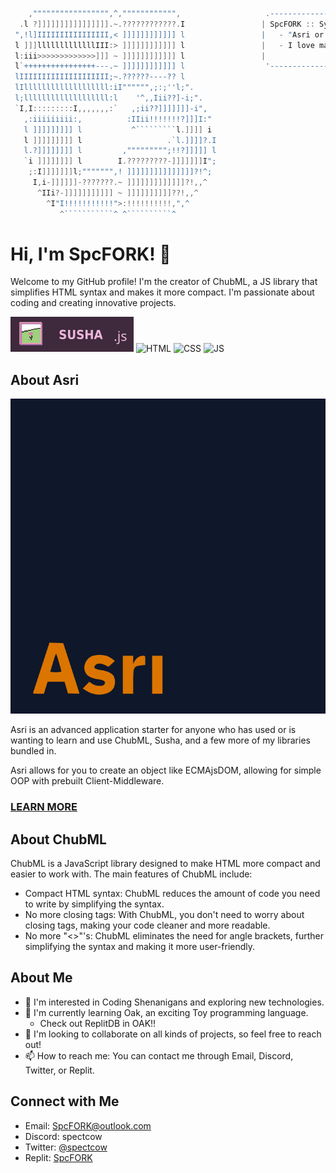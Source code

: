 ```go
    ,""""""""""""""""",^,"""""""""""",                   .-------------------------------------.   .---.
  .l ?]]]]]]]]]]]]]]]].~.????????????.I                 | SpcFORK :: Syntax Guru                |  |   |
 ",!l]IIIIIIIIIIIIIIII,< ]]]]]]]]]]]] l                 |   - "Asri or else nada!!"             |  |   |
 l ]]]lllllllllllllIII:> ]]]]]]]]]]]] l                 |   - I love making all software,       |  |   '----.
 l:iii>>>>>>>>>>>>>]]] ~ ]]]]]]]]]]]] l                 |                                       |  (________'
 l`++++++++++++++++---.~ ]]]]]]]]]]]] l                  '-------------------------------------'   ==========
 lIIIIIIIIIIIIIIIIIIII;~.??????----?? l                 
 lIlllllllllllllllllll:iI"""""",;:;''l;".               
 l;lllllllllllllllllll:l    '^,,Iii??]-i;".             
 `I,I:::::::::I,,,,,,,:`   ,;ii??]]]]]]]-i",            
   ,:iiiiiiiii:,          :IIii!!!!!!!?]]]I:"           
   l ]]]]]]]]] l           ^`````````l.]]]] i           
   l ]]]]]]]]] l                   .`l.]]]]?.I          
   l.?]]]]]]]] l         ,""""""""";!!?]]]]] l          
   `i ]]]]]]]] l        I.?????????-]]]]]]]I";          
    ;:I]]]]]]]l;""""""",! ]]]]]]]]]]]]]]]?!^;           
     I,i-]]]]]]-???????.~ ]]]]]]]]]]]]]?!,,^            
      ^IIi?-]]]]]]]]]]] ~ ]]]]]]]]]]??!,,^              
        ^I"I!!!!!!!!!!!">:!!!!!!!!!!,",^                
           ^```````````^ ^``````````^
```

# Hi, I'm SpcFORK! 👋
Welcome to my GitHub profile! I'm the creator of ChubML, a JS library that simplifies HTML syntax and makes it more compact. I'm passionate about coding and creating innovative projects.

[![Pro Susha Badge](ProSushaBADGE.svg)](https://replit.com/new?tab=replit&language=html&template=160910a4-5017-4602-81e0-a948bc939a6a)
![HTML](https://img.shields.io/badge/html-%23E34F26.svg?style=for-the-badge&logo=html5&logoColor=white)
![CSS](https://img.shields.io/badge/css-%231572B6.svg?style=for-the-badge&logo=css3&logoColor=white)
![JS](https://img.shields.io/badge/ecmajs-%23323330.svg?style=for-the-badge&logo=javascript&logoColor=%23F7DF1E)

## About Asri

[![Asri](Asri.svg)](https://replit.com/new?tab=replit&language=html&template=160910a4-5017-4602-81e0-a948bc939a6a)

Asri is an advanced application starter for anyone who has used or is wanting to learn and use ChubML, Susha, and a few more of my libraries bundled in.

Asri allows for you to create an object like ECMAjsDOM,
allowing for simple OOP with prebuilt Client-Middleware.

### [LEARN MORE](https://github.com/Spcfork/Asri)

## About ChubML

ChubML is a JavaScript library designed to make HTML more compact and easier to work with. The main features of ChubML include:

- Compact HTML syntax: ChubML reduces the amount of code you need to write by simplifying the syntax.
- No more closing tags: With ChubML, you don't need to worry about closing tags, making your code cleaner and more readable.
- No more "<>"'s: ChubML eliminates the need for angle brackets, further simplifying the syntax and making it more user-friendly.

## About Me

- 👀 I'm interested in Coding Shenanigans and exploring new technologies.
- 🌱 I'm currently learning Oak, an exciting Toy programming language.
    - Check out ReplitDB in OAK!!
- 💞️ I'm looking to collaborate on all kinds of projects, so feel free to reach out!
- 📫 How to reach me: You can contact me through Email, Discord, Twitter, or Replit.

## Connect with Me

- Email: [SpcFORK@outlook.com](mailto:SpcFORK@outlook.com)
- Discord: spectcow
- Twitter: [@spectcow](https://twitter.com/spectcow)
- Replit: [SpcFORK](https://replit.com/@Spcfork)

<!---
SpcFORK/SpcFORK is a ✨ special ✨ repository because its `README.md` (this file) appears on your GitHub profile.
You can click the Preview link to take a look at your changes.
--->
